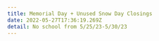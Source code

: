 ```yaml
---
title: Memorial Day + Unused Snow Day Closings
date: 2022-05-27T17:36:19.269Z
detail: No school from 5/25/23-5/30/23
---
```

